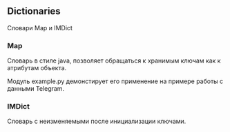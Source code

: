 ## Dictionaries

Словари Map и IMDict

### Map

Словарь в стиле java, позволяет обращаться к хранимым ключам как к атрибутам объекта.

Модуль example.py демонстирует его применение на примере работы с данными Telegram.


### IMDict

Словарь с неизменяемыми после инициализации ключами.
